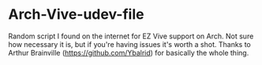 # Arch-Vive-udev-file
Random script I found on the internet for EZ Vive support on Arch. Not sure how necessary it is, but if you're having issues it's worth a shot. Thanks to Arthur Brainville (https://github.com/Ybalrid) for basically the whole thing. 
